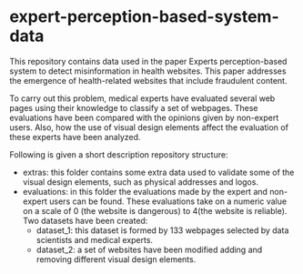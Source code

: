 # expert-perception-based-system-data

This repository contains data used in the paper Experts perception-based system to detect misinformation in health websites. This paper addresses the emergence of health-related websites that include fraudulent content.

To carry out this problem, medical experts have evaluated several web pages using their knowledge to classify a set of webpages. These evaluations have been compared with the opinions given by non-expert users. Also, how the use of visual design elements affect the evaluation of these experts have been analyzed.

Following is given a short description repository structure:
* extras: this folder contains some extra data used to validate some of the visual design elements, such as physical addresses and logos.
* evaluations: in this folder the evaluations made by the expert and non-expert users can be found. These evaluations take on a numeric value on a scale of 0 (the website is dangerous) to 4(the website is reliable). Two datasets have been created:
  * dataset_1: this dataset is formed by 133 webpages selected by data scientists and medical experts.
  * dataset_2: a set of websites have been modified adding and removing different visual design elements.
